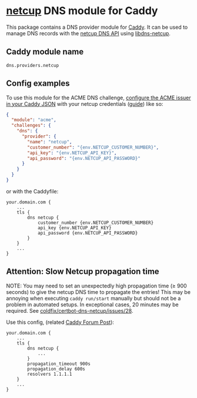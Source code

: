 # [netcup](https://www.netcup.de/) DNS module for Caddy

This package contains a DNS provider module for [Caddy](https://github.com/caddyserver/caddy). It can be used to manage DNS records with the [netcup DNS API](https://ccp.netcup.net/run/webservice/servers/endpoint.php) using [libdns-netcup](https://github.com/libdns/netcup).

## Caddy module name

```
dns.providers.netcup
```

## Config examples

To use this module for the ACME DNS challenge, [configure the ACME issuer in your Caddy JSON](https://caddyserver.com/docs/json/apps/tls/automation/policies/issuer/acme/) with your netcup credentials ([guide](https://www.netcup-wiki.de/wiki/CCP_API)) like so:

```json
{
  "module": "acme",
  "challenges": {
    "dns": {
      "provider": {
        "name": "netcup",
        "customer_number": "{env.NETCUP_CUSTOMER_NUMBER}",
        "api_key": "{env.NETCUP_API_KEY}",
        "api_password": "{env.NETCUP_API_PASSWORD}"
      }
    }
  }
}
```

or with the Caddyfile:

```
your.domain.com {
	...
	tls {
		dns netcup {
			customer_number {env.NETCUP_CUSTOMER_NUMBER}
			api_key {env.NETCUP_API_KEY}
			api_password {env.NETCUP_API_PASSWORD}
		}
	}
	...
}
```
## Attention: Slow Netcup propagation time

NOTE: You may need to set an unexpectedly high propagation time (≥ 900 seconds) to give the netcup DNS time to propagate the entries! This may be annoying when executing `caddy run/start` manually but should not be a problem in automated setups. In exceptional cases, 20 minutes may be required. See [coldfix/certbot-dns-netcup/issues/28](https://github.com/coldfix/certbot-dns-netcup/issues/28).

Use this config, (related [Caddy Forum Post](https://caddy.community/t/unable-to-issue-a-ssl-cert-via-acme-dns-for-netcup/21807)):
```
your.domain.com {
	...
	tls {
		dns netcup {
			...
		}
		propagation_timeout 900s
		propagation_delay 600s
		resolvers 1.1.1.1
	}
	...
}
```
